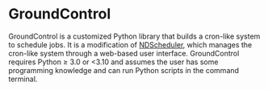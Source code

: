 # GroundControl

GroundControl is a customized Python library that builds a cron-like system to schedule jobs. It is a modification of [NDScheduler](https://github.com/Nextdoor/ndscheduler), which manages the cron-like system through a web-based user interface. GroundControl requires Python ≥ 3.0 or <3.10 and assumes the user has some programming knowledge and can run Python scripts in the command terminal. 


